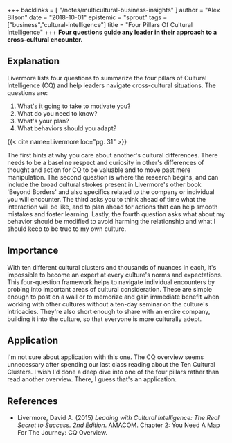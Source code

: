 +++
backlinks = [
  "/notes/multicultural-business-insights"
]
author = "Alex Bilson"
date = "2018-10-01"
epistemic = "sprout"
tags = ["business","cultural-intelligence"]
title = "Four Pillars Of Cultural Intelligence"
+++
**Four questions guide any leader in their approach to a cross-cultural encounter.**

## Explanation

Livermore lists four questions to summarize the four pillars of Cultural Intelligence (CQ) and help leaders navigate cross-cultural situations.  The questions are:

1. What's it going to take to motivate you?
2. What do you need to know?
3. What's your plan?
4. What behaviors should you adapt?

{{< cite name=Livermore loc="pg. 31" >}}

The first hints at why you care about another's cultural differences.  There needs to be a baseline respect and curiosity in other's differences of thought and action for CQ to be valuable and to move past mere manipulation.  The second question is where the research begins, and can include the broad cultural strokes present in Livermore's other book 'Beyond Borders' and also specifics related to the company or individual you will encounter.  The third asks you to think ahead of time what the interaction will be like, and to plan ahead for actions that can help smooth mistakes and foster learning.  Lastly, the fourth question asks what about my behavior should be modified to avoid harming the relationship and what I should keep to be true to my own culture.

## Importance

With ten different cultural clusters and thousands of nuances in each, it's impossible to become an expert at every culture's norms and expectations.  This four-question framework helps to navigate individual encounters by probing into important areas of cultural consideration.  These are simple enough to post on a wall or to memorize and gain immediate benefit when working with other cultures without a ten-day seminar on the culture's intricacies.  They're also short enough to share with an entire company, building it into the culture, so that everyone is more culturally adept.

## Application

I'm not sure about application with this one.  The CQ overview seems unnecessary after spending our last class reading about the Ten Cultural Clusters.  I wish I'd done a deep dive into one of the four pillars rather than read another overview.  There, I guess that's an application.

## References

- Livermore, David A. (2015) _Leading with Cultural Intelligence: The Real Secret to Success. 2nd Edition_. AMACOM. Chapter 2: You Need A Map For The Journey: CQ Overview.
